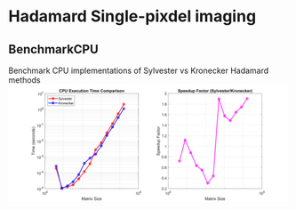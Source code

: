 # Hadamard Single-pixdel imaging

## BenchmarkCPU
Benchmark CPU implementations of Sylvester vs Kronecker Hadamard methods
![Captura de pantalla](./figures/BenchmarkCPU.png)
